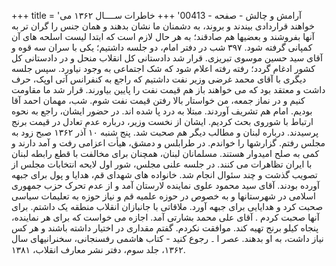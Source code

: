 +++
title = 'آرامش و چالش - صفحه - 00413'
+++
خاطرات ســــال ۱۳۶۲ می خواهند قراردادی بیندند و بروند، به دشمنان ما نشان بدهند و همان جنس را گران تر به آنها بفروشند و بعضیها هم صادقند؛ به هر حال لازم است که ابتدا لیست اسلحه های آن کمپانی گرفته شود. ۳۹۷ شب در دفتر امام، دو جلسه داشتیم؛ یکی با سران سه قوه و آقای سید حسین موسوی تبریزی. قرار شد دادستانی کل انقلاب منحل و در دادستانی کل کشور ادغام گردد؛ رفته رفته اعلام شود که شک اجتماعی به وجود نیاورد. سپس جلسه دیگری با آقای محمد غرضی وزیر نفت داشتیم که راجع به کنفرانس آتی اوپک، حرف داشت و معتقد بود که می خواهند باز هم قیمت نفت را پایین بیاورند. قرار شد ما مقاومت کنیم و در نماز جمعه، من خواستار بالا رفتن قیمت نفت شوم. شب، مهمان احمد آقا بودیم. امام هم تشریف آوردند. مبتلا به درد پا شده اند. در حضور ایشان، راجع به نحوه ارتباط با شوروی بحث کردیم. ایشان از نخست وزیر، درباره عدم تعادل در قیمت برنج پرسیدند. درباره لبنان و مطالب دیگر هم صحبت شد. پنج شنبه ۱۰ آذر ۱۳۶۲ صبح زود به مجلس رفتم. گزارشها را خواندم. در طرابلس و دمشق، هیأت اعزامی رفت و آمد دارند و کمی به صلح امیدوار هستند. مسلمانان لبنان، همچنان برای مخالفت با قطع رابطه لبنان با ایران تظاهرات می کنند. در جلسه علنی مجلس، شور اول لایحه انتخابات مجلس از تصویب گذشت و چند سئوال انجام شد. خانواده های شهدای قم، هدایا و پول برای جبهه آورده بودند. آقای سید محمود علوی نماینده لارستان آمد و از عدم تحرک حزب جمهوری اسلامی در شهرستانها و به خصوص در حوزه علمیه قم و نیاز حوزه به تعلیمات سیاسی صحبت کرد و هدایایی برای جبهه آورد. ملاقاتی با جانبازان انقلاب منطقه یک داشتم. برای آنها صحبت کردم . آقای علی محمد بشارتی آمد. اجازه می خواست که برای هر نماینده، پنجاه کیلو برنج تهیه کند. موافقت نکردم. گفتم مقداری در اختیار داشته باشند و هر کس نیاز داشت، به او بدهند. عصر ا ۔ رجوع کنید - کتاب هاشمی رفسنجانی، سخنرانیهای سال ۱۳۶۲، جلد سوم، دفتر نشر معارف انقلاب، ۱۳۸۱.